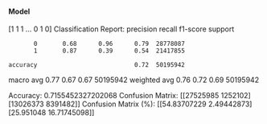 #### Model
[1 1 1 ... 0 1 0]
Classification Report:
              precision    recall  f1-score   support

           0       0.68      0.96      0.79  28778087
           1       0.87      0.39      0.54  21417855

    accuracy                           0.72  50195942
   macro avg       0.77      0.67      0.67  50195942
weighted avg       0.76      0.72      0.69  50195942

Accuracy: 0.7155452327202068
Confusion Matrix:
[[27525985  1252102]
 [13026373  8391482]]
Confusion Matrix (%):
[[54.83707229  2.49442873]
 [25.951048   16.71745098]]
